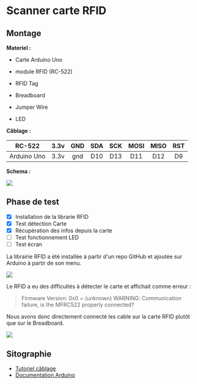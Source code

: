 # Scanner carte RFID

## Montage

**Materiel :**

- Carte Arduino Uno

- module RFID (RC-522)

- RFID Tag

- Breadboard

- Jumper Wire

- LED


**Câblage :**

| RC-522      | 3.3v | GND  | SDA  | SCK  | MOSI | MISO | RST  |
| ----------- | :--: | :--: | :--: | :--: | :--: | :--: | :--: |
| Arduino Uno | 3.3v | gnd  | D10  | D13  | D11  | D12  |  D9  |



**Schema :**

![](https://www.memorandum.ovh/wp-content/uploads/2016/12/schema_RFID_bb.png)

[(source]: www.memorandum.ovh/



## Phase de test

- [x] Installation de la librarie RFID
- [x] Test détection Carte
- [x] Récupération des infos depuis la carte
- [ ] Test fonctionnement LED
- [ ] Test écran

La librairie RFID a été installée à partir d'un repo GitHub et ajoutée sur Arduino à partir de son menu.

![](C:\Users\mc_sy\Desktop\test00.png)

Le RFID a eu des difficultés à détecter le carte et affichait comme erreur :

> Firmware Version: 0x0 = (unknown) WARNING: Communication failure, is the MFRC522 properly connected?

Nous avons donc directement connecté les cable sur la carte RFID plutôt que sur le Breadboard.

![](C:\Users\mc_sy\Desktop\test01.png)



## Sitographie

- [Tutoriel câblage](https://www.memorandum.ovh/tuto-arduino-utiliser-un-module-rfid/)
- [Documentation Arduino](https://www.arduino.cc/) 
